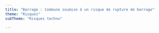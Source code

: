 ```yaml
---
title: "Barrage : Commune soumise à un risque de rupture de barrage"
theme: "Risques"
subTheme: "Risques techno"

---
```

